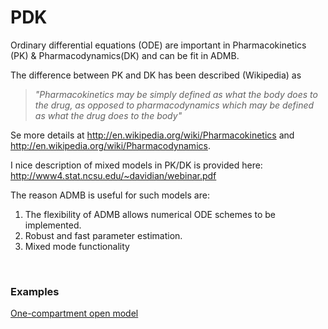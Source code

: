 #  PDK

Ordinary differential equations (ODE) are important in Pharmacokinetics (PK) & Pharmacodynamics(DK) and can be fit in ADMB.

The difference between PK and DK has been described (Wikipedia) as

> _"Pharmacokinetics may be simply defined as what the body does to the drug, as opposed to pharmacodynamics which may be defined as what the drug does to the body"_

Se more details at http://en.wikipedia.org/wiki/Pharmacokinetics and http://en.wikipedia.org/wiki/Pharmacodynamics.

 

I nice description of mixed models in PK/DK is provided here: http://www4.stat.ncsu.edu/~davidian/webinar.pdf


The reason ADMB is useful for such models are:

1. The flexibility of ADMB allows numerical ODE schemes to be implemented.
2. Robust and fast parameter estimation.
3. Mixed mode functionality

 

### Examples
[One-compartment open model][1]

[1]: ./one-compartment-open-model/
